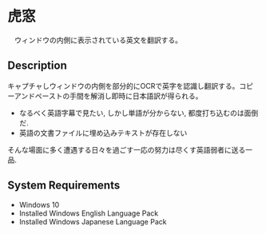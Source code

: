 # 虎窓
　ウィンドウの内側に表示されている英文を翻訳する。

## Description
 キャプチャしウィンドウの内側を部分的にOCRで英字を認識し翻訳する。コピーアンドペーストの手間を解消し即時に日本語訳が得られる。<br>

* なるべく英語字幕で見たい, しかし単語が分からない, 都度打ち込むのは面倒だ.
* 英語の文書ファイルに埋め込みテキストが存在しない

そんな場面に多く遭遇する日々を過ごす一応の努力は尽くす英語弱者に送る一品. 

## System Requirements

* Windows 10
* Installed Windows English Language Pack
* Installed Windows Japanese Language Pack


